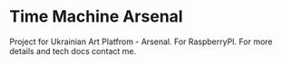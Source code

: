 # Time Machine Arsenal 
Project for Ukrainian Art Platfrom - Arsenal. For RaspberryPI.
For more details and tech docs contact me.
